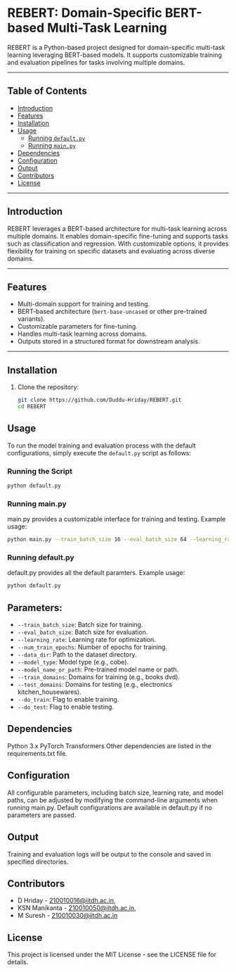 # REBERT: Domain-Specific BERT-based Multi-Task Learning

REBERT is a Python-based project designed for domain-specific multi-task learning leveraging BERT-based models. It supports customizable training and evaluation pipelines for tasks involving multiple domains.

---

## Table of Contents

- [Introduction](#introduction)
- [Features](#features)
- [Installation](#installation)
- [Usage](#usage)
  - [Running `default.py`](#running-defaultpy)
  - [Running `main.py`](#running-mainpy)
- [Dependencies](#dependencies)
- [Configuration](#configuration)
- [Output](#output)
- [Contributors](#contributors)
- [License](#license)

---

## Introduction

REBERT leverages a BERT-based architecture for multi-task learning across multiple domains. It enables domain-specific fine-tuning and supports tasks such as classification and regression. With customizable options, it provides flexibility for training on specific datasets and evaluating across diverse domains.

---

## Features

- Multi-domain support for training and testing.
- BERT-based architecture (`bert-base-uncased` or other pre-trained variants).
- Customizable parameters for fine-tuning.
- Handles multi-task learning across domains.
- Outputs stored in a structured format for downstream analysis.

---

## Installation

1. Clone the repository:
   ```bash
   git clone https://github.com/Duddu-Hriday/REBERT.git
   cd REBERT
   ```

## Usage

To run the model training and evaluation process with the default configurations, simply execute the `default.py` script as follows:

### Running the Script

  ```bash
  python default.py
  ```
### Running main.py
main.py provides a customizable interface for training and testing. Example usage:
```bash
python main.py --train_batch_size 16 --eval_batch_size 64 --learning_rate 5e-5 --num_train_epochs 3 --data_dir data/fdu-mtl/ --model_type cobe --model_name_or_path bert-base-uncased --train_domains books dvd --test_domains electronics kitchen_housewares --do_train --do_test
```
### Running default.py
default.py provides all the default paramters. Example usage:
```bash
python default.py
```
## Parameters:

- `--train_batch_size`: Batch size for training.
- `--eval_batch_size`: Batch size for evaluation.
- `--learning_rate`: Learning rate for optimization.
- `--num_train_epochs`: Number of epochs for training.
- `--data_dir`: Path to the dataset directory.
- `--model_type`: Model type (e.g., cobe).
- `--model_name_or_path`: Pre-trained model name or path.
- `--train_domains`: Domains for training (e.g., books dvd).
- `--test_domains`: Domains for testing (e.g., electronics kitchen_housewares).
- `--do_train`: Flag to enable training.
- `--do_test`: Flag to enable testing.


## Dependencies
Python 3.x
PyTorch
Transformers
Other dependencies are listed in the requirements.txt file.

## Configuration
All configurable parameters, including batch size, learning rate, and model paths, can be adjusted by modifying the command-line arguments when running main.py. Default configurations are available in default.py if no parameters are passed.

## Output
Training and evaluation logs will be output to the console and saved in specified directories.

## Contributors
- D Hriday - 210010016@iitdh.ac.in,
- KSN Manikanta - 210010050@iitdh.ac.in,
- M Suresh - 210010030@iitdh.ac.in

## License
This project is licensed under the MIT License - see the LICENSE file for details.
